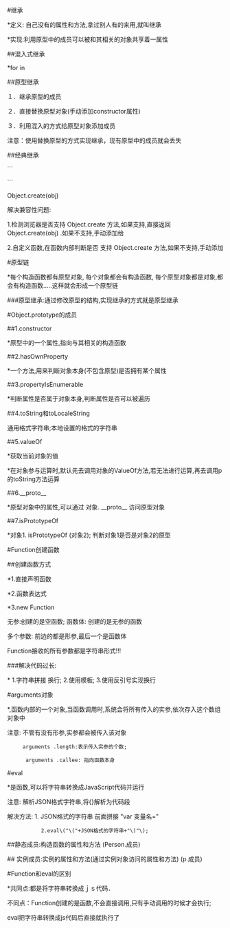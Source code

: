 \#继承

\*定义: 自己没有的属性和方法,拿过别人有的来用,就叫继承

\*实现:利用原型中的成员可以被和其相关的对象共享着一属性

\#\#混入式继承

\*for in

\#\#原型继承

１．继承原型的成员

２．直接替换原型对象\(手动添加constructor属性\)

３．利用混入的方式给原型对象添加成员

注意：使用替换原型的方式实现继承，现有原型中的成员就会丢失

\#\#经典继承

\`\`\`

\`\`\`

Object.create\(obj\)

解决兼容性问题:

1.检测浏览器是否支持 Object.create 方法,如果支持,直接返回 Object.create\(obj\) .如果不支持,手动添加给

2.自定义函数,在函数内部判断是否 支持 Object.create 方法,如果不支持,手动添加

\#原型链

\*每个构造函数都有原型对象, 每个对象都会有构造函数, 每个原型对象都是对象,都会有构造函数.....这样就会形成一个原型链

\#\#\#原型继承:通过修改原型的结构,实现继承的方式就是原型继承

\#Object.prototype的成员

\#\#1.constructor

\*原型中的一个属性,指向与其相关的构造函数

\#\#2.hasOwnProperty

\*一个方法,用来判断对象本身\(不包含原型\)是否拥有某个属性

\#\#3.propertyIsEnumerable

\*判断属性是否属于对象本身,判断属性是否可以被遍历

\#\#4.toString和toLocaleString

通用格式字符串;本地设置的格式的字符串

\#\#5.valueOf

\*获取当前对象的值

\*在对象参与运算时,默认先去调用对象的ValueOf方法,若无法进行运算,再去调用p的toString方法运算

\#\#6.\_\_proto\_\_

\*原型对象中的属性,可以通过 对象. \_\_proto\_\_  访问原型对象

\#\#7.isPrototypeOf

\*对象1. isPrototypeOf \(对象2\);    判断对象1是否是对象2的原型

\#Function创建函数

\#\#创建函数方式

\*1.直接声明函数

\*2.函数表达式

\*3.new Function

无参:创建的是空函数;     函数体: 创建的是无参的函数

多个参数: 前边的都是形参,最后一个是函数体

Function接收的所有参数都是字符串形式!!!

\#\#\#解决代码过长:

\* 1.字符串拼接 换行; 2.使用模板;  3.使用反引号实现换行

\#arguments对象

\*,函数内部的一个对象,当函数调用时,系统会将所有传入的实参,依次存入这个数组对象中

注意: 不管有没有形参,实参都会被传入该对象

```
     arguments .length:表示传入实参的个数;

      arguments .callee: 指向函数本身
```

\#eval

\*是函数,可以将字符串转换成JavaScript代码并运行

注意: 解析JSON格式字符串,将{}解析为代码段

解决方法: 1. JSON格式的字符串 前面拼接 "var 变量名="

```
           2.eval\("\("+JSON格式的字符串+"\)"\);
```

\#\#静态成员:构造函数的属性和方法    \(Person.成员\)

\#\# 实例成员:实例的属性和方法\(通过实例对象访问的属性和方法\)   \(p.成员\)

\#Function和eval的区别

\*共同点:都是将字符串转换成ｊｓ代码．

不同点：Function创建的是函数,不会直接调用,只有手动调用的时候才会执行;

eval把字符串转换成js代码后直接就执行了

